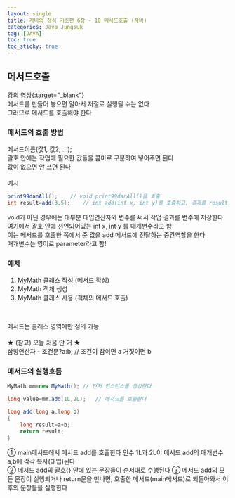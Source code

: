 ```yaml
---
layout: single
title: 자바의 정석 기초편 6장 - 10 메서드호출 (자바)
categories: Java_Jungsuk
tag: [JAVA]
toc: true
toc_sticky: true
---
```


## 메서드호출
[강의 영상](https://youtu.be/6_GxMvWbkXw){:target="_blank"} <br>
메서드를 만들어 놓으면 알아서 저절로 실행될 수는 없다 <br/>
그러므로 메서드를 호출해야 한다

### 메서드의 호출 방법
메서드이름(값1, 값2, ...); <br/>
괄호 안에는 작업에 필요한 값들을 콤마로 구분하여 넣어주면 된다 <br/>
값이 없으면 안 쓰면 된다 <br/>
<br/>
예시
```java
print99danAll();    // void print99danAll()을 호출
int result=add(3,5);    // int add(int x, int y)를 호출하고, 결과를 result에 저장
```
void가 아닌 경우에는 대부분 대입연산자와 변수를 써서 작업 결과를 변수에 저장한다 <br/>
여기에서 괄호 안에 선언되어있는 int x, int y 를 매개변수라고 함 <br/>
이는 메서드를 호출한 쪽에서 준 값을 add 메서드에 전달하는 중간역할을 한다 <br/>
매개변수는 영어로 parameter라고 함!

### 예제
1. MyMath 클래스 작성 (메서드 작성)
2. MyMath 객체 생성
3. MyMath 클래스 사용 (객체의 메서드 호출) <br/>

<br/>

메서드는 클래스 영역에만 정의 가능 <br/>
<br/>
★ (참고) 오늘 처음 안 거 ★ <br/>
삼항연산자 - 조건문?a:b; // 조건이 참이면 a 거짓이면 b

### 메서드의 실행흐름
```java
MyMath mm=new MyMath(); // 먼저 인스턴스를 생성한다

long value=mm.add(1L,2L);   // 메서드를 호출한다

long add(long a,long b)
{
    long result=a+b;
    return result;
}
```
① main메서드에서 메서드 add를 호출한다 인수 1L과 2L이 메서드 add의 매개변수 a,b에 각각 복사(대입)된다 <br/>
② 메서드 add의 괄호{} 안에 있는 문장들이 순서대로 수행된다
③ 메서드 add의 모든 문장이 실행되거나 return문을 만나면, 호출한 메서드(main메서드)로 되돌아와서 이후의 문장들을 실행한다